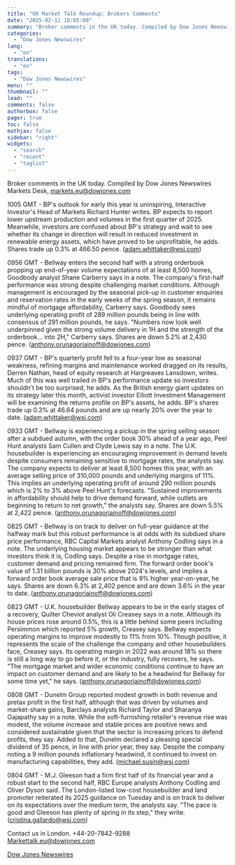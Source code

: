 ```yaml
---
title: "UK Market Talk Roundup: Brokers Comments"
date: "2025-02-11 18:05:00"
summary: "Broker comments in the UK today. Compiled by Dow Jones Newswires Markets Desk, markets.eu@dowjones.com1005 GMT - BP's outlook for early this year is uninspiring, Interactive Investor's Head of Markets Richard Hunter writes. BP expects to report lower upstream production and volumes in the first quarter of 2025. Meanwhile, investors are..."
categories:
  - "Dow Jones Newswires"
lang:
  - "en"
translations:
  - "en"
tags:
  - "Dow Jones Newswires"
menu: ""
thumbnail: ""
lead: ""
comments: false
authorbox: false
pager: true
toc: false
mathjax: false
sidebar: "right"
widgets:
  - "search"
  - "recent"
  - "taglist"
---
```


Broker comments in the UK today. Compiled by Dow Jones Newswires Markets Desk, markets.eu@dowjones.com

1005 GMT - BP's outlook for early this year is uninspiring, Interactive Investor's Head of Markets Richard Hunter writes. BP expects to report lower upstream production and volumes in the first quarter of 2025. Meanwhile, investors are confused about BP's strategy and wait to see whether its change in direction will result in reduced investment in renewable energy assets, which have proved to be unprofitable, he adds. Shares trade up 0.3% at 466.50 pence. (adam.whittaker@wsj.com)

0956 GMT - Bellway enters the second half with a strong orderbook propping up end-of-year volume expectations of at least 8,500 homes, Goodbody analyst Shane Carberry says in a note. The company's first-half performance was strong despite challenging market conditions. Although management is encouraged by the seasonal pick-up in customer enquiries and reservation rates in the early weeks of the spring season, it remains mindful of mortgage affordability, Carberry says. Goodbody sees underlying operating profit of 289 million pounds being in line with consensus of 291 million pounds, he says. "Numbers now look well underpinned given the strong volume delivery in 1H and the strength of the orderbook... into 2H," Carberry says. Shares are down 5.2% at 2,430 pence. (anthony.orunagoriainoff@dowjones.com)

0937 GMT - BP's quarterly profit fell to a four-year low as seasonal weakness, refining margins and maintenance worked dragged on its results, Derren Nathan, head of equity research at Hargreaves Lansdown, writes. Much of this was well trailed in BP's performance update so investors shouldn't be too surprised, he adds. As the British energy giant updates on its strategy later this month, activist investor Elliott Investment Management will be examining the returns profile on BP's assets, he adds. BP's shares trade up 0.3% at 46.64 pounds and are up nearly 20% over the year to date. (adam.whittaker@wsj.com)

0933 GMT - Bellway is experiencing a pickup in the spring selling season after a subdued autumn, with the order book 30% ahead of a year ago, Peel Hunt analysts Sam Cullen and Clyde Lewis say in a note. The U.K. housebuilder is experiencing an encouraging improvement in demand levels despite consumers remaining sensitive to mortgage rates, the analysts say. The company expects to deliver at least 8,500 homes this year, with an average selling price of 310,000 pounds and underlying margins of 11%. This implies an underlying operating profit of around 290 million pounds which is 2% to 3% above Peel Hunt's forecasts. "Sustained improvements in affordability should help to drive demand forward, while outlets are beginning to return to net growth," the analysts say. Shares are down 5.5% at 2,422 pence. (anthony.orunagoriainoff@dowjones.com)

0825 GMT - Bellway is on track to deliver on full-year guidance at the halfway mark but this robust performance is at odds with its subdued share price performance, RBC Capital Markets analyst Anthony Codling says in a note. The underlying housing market appears to be stronger than what investors think it is, Codling says. Despite a rise in mortgage rates, customer demand and pricing remained firm. The forward order book's value of 1.31 billion pounds is 30% above 2024's levels, and implies a forward order book average sale price that is 9% higher year-on-year, he says. Shares are down 6.3% at 2,402 pence and are down 3.6% in the year to date. (anthony.orunagoriainoff@dowjones.com)

0823 GMT - U.K. housebuilder Bellway appears to be in the early stages of a recovery, Quilter Cheviot analyst Oli Creasey says in a note. Although its house prices rose around 0.5%, this is a little behind some peers including Persimmon which reported 5% growth, Creasey says. Bellway expects operating margins to improve modestly to 11% from 10%. Though positive, it represents the scale of the challenge the company and other housebuilders face, Creasey says. Its operating margin in 2022 was around 18% so there is still a long way to go before it, or the industry, fully recovers, he says. "The mortgage market and wider economic conditions continue to have an impact on customer demand and are likely to be a headwind for Bellway for some time yet," he says. (anthony.orunagoriainoff@dowjones.com)

0808 GMT - Dunelm Group reported modest growth in both revenue and pretax profit in the first half, although that was driven by volumes and market-share gains, Barclays analysts Richard Taylor and Sharanya Gajapathy say in a note. While the soft-furnishing retailer's revenue rise was modest, the volume increase and stable prices are positive news and considered sustainable given that the sector is increasing prices to defend profits, they say. Added to that, Dunelm declared a pleasing special dividend of 35 pence, in line with prior year, they say. Despite the company noting a 9 million pounds inflationary headwind, it continued to invest on manufacturing capabilities, they add. (michael.susin@wsj.com)

0804 GMT - M.J. Gleeson had a firm first half of its financial year and a robust start to the second half, RBC Europe analysts Anthony Codling and Oliver Dyson said. The London-listed low-cost housebuilder and land promoter reiterated its 2025 guidance on Tuesday and is on track to deliver on its expectations over the medium term, the analysts say. "The pace is good and Gleeson has plenty of spring in its step," they write. (cristina.gallardo@wsj.com)

Contact us in London. +44-20-7842-9288   
Markettalk.eu@dowjones.com

[Dow Jones Newswires](https://www.tradingview.com/news/DJN_DN20250211002243:0/)
